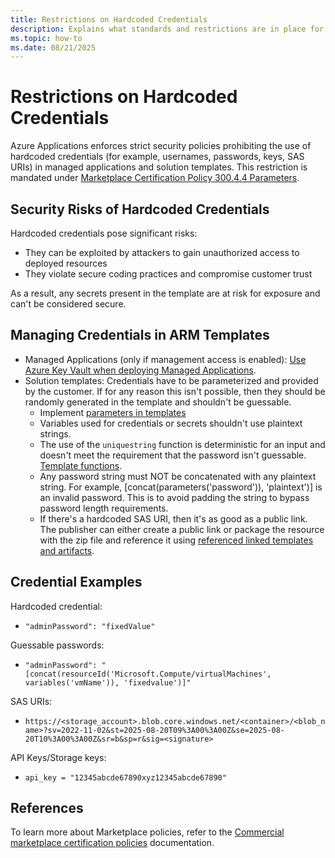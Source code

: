 ```yaml
---
title: Restrictions on Hardcoded Credentials
description: Explains what standards and restrictions are in place for Azure Applications templates with regards to credentials.
ms.topic: how-to
ms.date: 08/21/2025
---
```


# Restrictions on Hardcoded Credentials

Azure Applications enforces strict security policies prohibiting the use of hardcoded credentials (for example, usernames, passwords, keys, SAS URIs) in managed applications and solution templates. This restriction is mandated under [Marketplace Certification Policy 300.4.4 Parameters](https://learn.microsoft.com/legal/marketplace/certification-policies#30044-parameters).

## Security Risks of Hardcoded Credentials

Hardcoded credentials pose significant risks: 
- They can be exploited by attackers to gain unauthorized access to deployed resources
- They violate secure coding practices and compromise customer trust

As a result, any secrets present in the template are at risk for exposure and can't be considered secure.

## Managing Credentials in ARM Templates

- Managed Applications (only if management access is enabled): [Use Azure Key Vault when deploying Managed Applications](./key-vault-access.md).
- Solution templates: Credentials have to be parameterized and provided by the customer. If for any reason this isn't possible, then they should be randomly generated in the template and shouldn't be guessable.
  - Implement [parameters in templates](../templates/parameters.md)
  - Variables used for credentials or secrets shouldn't use plaintext strings.
  - The use of the ```uniquestring``` function is deterministic for an input and doesn't meet the requirement that the password isn't guessable. [Template functions](../templates/template-functions-string.md#uniquestring).
  - Any password string must NOT be concatenated with any plaintext string. For example, [concat(parameters('password')), 'plaintext')] is an invalid password. This is to avoid padding the string to bypass password length requirements.
  - If there's a hardcoded SAS URI, then it's as good as a public link. The publisher can either create a public link or package the resource with the zip file and reference it using [referenced linked templates and artifacts](./artifacts-location.md).

## Credential Examples

Hardcoded credential:
- ```"adminPassword": "fixedValue"```

Guessable passwords:
- ```"adminPassword": "[concat(resourceId('Microsoft.Compute/virtualMachines', variables('vmName')), 'fixedvalue')]"```

SAS URIs:
- ```https://<storage_account>.blob.core.windows.net/<container>/<blob_name>?sv=2022-11-02&st=2025-08-20T09%3A00%3A00Z&se=2025-08-20T10%3A00%3A00Z&sr=b&sp=r&sig=<signature>```

API Keys/Storage keys:
- ```api_key = "12345abcde67890xyz12345abcde67890"```

## References

To learn more about Marketplace policies, refer to the [Commercial marketplace certification policies](https://learn.microsoft.com/legal/marketplace/certification-policies) documentation.
